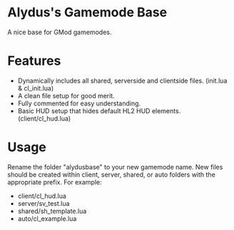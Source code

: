 # Alydus's Gamemode Base
A nice base for GMod gamemodes.

# Features
- Dynamically includes all shared, serverside and clientside files. (init.lua & cl_init.lua)
- A clean file setup for good merit.
- Fully commented for easy understanding.
- Basic HUD setup that hides default HL2 HUD elements. (client/cl_hud.lua)

# Usage
Rename the folder "alydusbase" to your new gamemode name. New files should be created within client, server, shared, or auto folders with the appropriate prefix. For example:

  * client/cl_hud.lua
  * server/sv_test.lua
  * shared/sh_template.lua
  * auto/cl_example.lua
